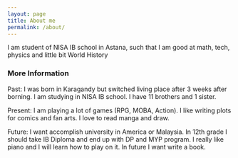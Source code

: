```yaml
---
layout: page
title: About me
permalink: /about/
---
```


I am student of NISA IB school in Astana, such that I am good at math, tech, physics and little bit World History



### More Information

Past:
I was born in Karagandy but switched living place after 3 weeks after borning. 
I am studying in NISA IB school. 
I have 11 brothers and 1 sister.

Present:
I am playing a lot of games (RPG, MOBA, Action). 
I like writing plots for comics and fan arts. 
I love to read manga and draw. 

Future:
I want accomplish university in America or Malaysia. 
In 12th grade I should take IB Diploma and end up with DP and MYP program. 
I really like piano and I will learn how to play on it. 
In future I want write a book. 



